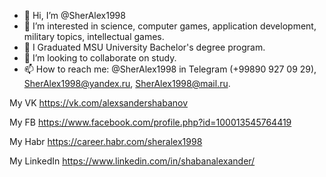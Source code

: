- 👋 Hi, I’m @SherAlex1998
- 👀 I’m interested in  science, computer games, application development, military topics, intellectual games.
- 🌱 I Graduated MSU University Bachelor's degree program.
- 💞️ I’m looking to collaborate on study.
- 📫 How to reach me: @SherAlex1998 in Telegram (+99890 927 09 29), SherAlex1998@yandex.ru, SherAlex1998@mail.ru. 

My VK https://vk.com/alexsandershabanov 

My FB https://www.facebook.com/profile.php?id=100013545764419

My Habr https://career.habr.com/sheralex1998

My LinkedIn https://www.linkedin.com/in/shabanalexander/

<!---
SherAlex1998/SherAlex1998 is a ✨ special ✨ repository because its `README.md` (this file) appears on your GitHub profile.
You can click the Preview link to take a look at your changes.
--->
